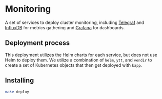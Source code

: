 # Monitoring

A set of services to deploy cluster monitoring, including [Telegraf](https://www.influxdata.com/time-series-platform/telegraf/) and [InfluxDB](https://www.influxdata.com/products/influxdb-overview/) for metrics gathering and [Grafana](https://grafana.com/grafana/) for dashboards.

## Deployment process

This deployment utilizes the Helm charts for each service, but does not use Helm to deploy them. We utilize a combination of `helm`, `ytt`, and `vendir` to create a set of Kubernetes objects that then get deployed with `kapp`.

## Installing

```bash
make deploy
```
